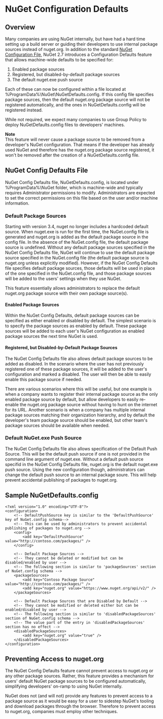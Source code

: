 # NuGet Configuration Defaults

## Overview

Many companies are using NuGet internally, but have had a hard time setting up a build server or guiding their developers to use internal package sources instead of nuget.org. In addition to the standard <a href="NuGet-Config-File.md">NuGet Configuration File</a>, NuGet 2.7 introduces a Configuration Defaults feature that allows machine-wide defaults to be specified for:

1. Enabled package sources
1. Registered, but disabled-by-default package sources
1. The default nuget.exe push source

Each of these can now be configured within a file located at %ProgramData%\NuGet\NuGetDefaults.config. If this config file specifies package sources, then the default nuget.org package source will not be registered automatically, and the ones in NuGetDefaults.config will be registered instead.

While not required, we expect many companies to use Group Policy to deploy NuGetDefaults.config files to developers' machines.

<p class="info">
<strong>Note</strong><br />This feature will never cause a package source to be removed from a developer's NuGet configuration. That means if the developer has already used NuGet and therefore has the nuget.org package source registered, it won't be removed after the creation of a NuGetDefaults.config file.
</p>

## NuGet Config Defaults File

NuGet Config Defaults file, NuGetDefaults.config, is located under %ProgramData%\NuGet folder, which is machine-wide and typically requires Administrator permissions to modify. Administrators are expected to set the correct permissions on this file based on the user and/or machine information.

### Default Package Sources

Starting with version 3.4, nuget no longer includes a hardcoded default source. When nuget.exe is run for the first time, the NuGet.config file is generated and nuget.org is added as the default package source in the config file. In the absence of the NuGet.config file, the default package source is undefined.
Without any default package sources specified in the NuGet Config Defaults file, NuGet will continue to use the default package source specified in the NuGet.config file (the default package source is nuget.org unless explicitly modified). However, if the NuGet Config Defaults file specifies default package sources, those defaults will be used in place of the one specified in the NuGet.config file, and those package sources will be added to the users' settings when they use NuGet.

This feature essentially allows administrators to replace the default nuget.org package source with their own package source(s).

#### Enabled Package Sources

Within the NuGet Config Defaults, default package sources can be specified as either enabled or disabled by default. The simplest scenario is to specify the package sources as enabled by default. These package sources will be added to each user's NuGet configuration as enabled package sources the next time NuGet is used.

#### Registered, but Disabled-by-Default Package Sources

The NuGet Config Defaults file also allows default package sources to be added as disabled. In the scenario where the user has not previously registered one of these package sources, it will be added to the user's configuration and marked a disabled. The user will then be able to easily enable this package source if needed.

There are various scenarios where this will be useful, but one example is when a company wants to register their internal package source as the only enabled package source by default, but allow developers to easily re-enable the nuget.org package source without having to hunt on the internet for its URL. Another scenario is when a company has multiple internal package sources matching their organization hierarchy, and by default the developer's team package source should be enabled, but other team's package sources should be available when needed.

### Default NuGet.exe Push Source

The NuGet Config Defaults file also allows specification of the Default Push Source. This will be the default push source if one is not provided in the command line argument of nuget.exe. Without a default push source specifid in the NuGet Config Defaults file, nuget.org is the default nuget.exe push source. Using the new configuration though, administrators can change the default push source to an internal package soure. This will help prevent accidental publishing of packages to nuget.org.

## Sample NuGetDefaults.config

	<?xml version="1.0" encoding="UTF-8"?>
	<configuration>
		<!-- DefaultPushSource key is similar to the 'DefaultPushSource' key of NuGet.config schema-->
		<!-- This can be used by administrators to prevent accidental publishing of packages to nuget.org -->
		<config>
			<add key="DefaultPushSource" value="http://contoso.com/packages/" />
		</config>
	
		<!-- Default Package Sources -->
		<!-- They cannot be deleted or modified but can be disabled/enabled by user -->
		<!-- The following section is similar to 'packageSources' section of NuGet.config schema -->
		<packageSources>
			<add key="Contoso Package Source" value="http://contoso.com/packages/" />
			<add key="nuget.org" value="https://www.nuget.org/api/v2/" />
		</packageSources>

		<!-- Default Package Sources that are Disabled by Default -->
		<!-- They cannot be modified or deleted either but can be enabled/disabled by user -->
		<!-- The following section is similar to 'disabledPackageSources' section of NuGet.config schema -->
		<!-- The value part of the entry in 'disabledPackageSources' section has no effect -->
		<disabledPackageSources>
			<add key="nuget.org" value="true" />
		</disabledPackageSources>
	</configuration>

## Preventing Access to nuget.org

The NuGet Config Defaults feature cannot prevent access to nuget.org or any other package sources. Rather, this feature provides a mechanism for users' default NuGet package sources to be configured automatically, simplifying developers' on-ramp to using NuGet internally.

NuGet does not (and will not) provide any features to prevent access to a package source as it would be easy for a user to sidestep NuGet's tooling and download packages through the browser. Therefore to prevent access to nuget.org, companies must employ other techniques.
